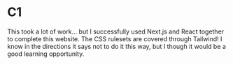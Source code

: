 # C1
This took a lot of work... but I successfully used Next.js and React together to complete this website. The CSS rulesets are covered through Tailwind! I know in the directions it says not to do it this way, but I though it would be a good learning opportunity.